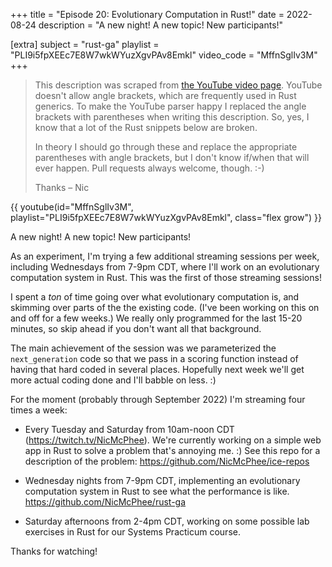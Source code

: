 +++
title = "Episode 20: Evolutionary Computation in Rust!"
date = 2022-08-24
description = "A new night! A new topic! New participants!"

[extra]
subject = "rust-ga"
playlist = "PLI9i5fpXEEc7E8W7wkWYuzXgvPAv8Emkl"
video_code = "MffnSglIv3M"
+++

> This description was scraped from
> [the YouTube video page](https://www.youtube.com/watch?v=MffnSglIv3M&list=PLI9i5fpXEEc7E8W7wkWYuzXgvPAv8Emkl).
> YouTube doesn't allow angle brackets, which are frequently used
> in Rust generics. To make the YouTube parser happy I replaced the
> angle brackets with parentheses when writing this description.
> So, yes, I know that a lot of the Rust snippets below are broken.
>
> In theory I should go through these and replace
> the appropriate parentheses with angle brackets, but I don't
> know if/when that will ever happen. Pull requests always
> welcome, though. :-)
>
> Thanks – Nic

<div>
 {{ 
    youtube(id="MffnSglIv3M", playlist="PLI9i5fpXEEc7E8W7wkWYuzXgvPAv8Emkl", class="flex grow")
 }} 
</div>

A new night! A new topic! New participants!

As an experiment, I'm trying a few additional streaming sessions per week, including Wednesdays from 7-9pm CDT, where I'll work on an evolutionary computation system in Rust. This was the first of those streaming sessions!

I spent a _ton_ of time going over what evolutionary computation is, and skimming over parts of the the existing code. (I've been working on this on and off for a few weeks.) We really only programmed for the last 15-20 minutes, so skip ahead if you don't want all that background.

The main achievement of the session was we parameterized the `next_generation` code so that we pass in a scoring function instead of having that hard coded in several places. Hopefully next week we'll get more actual coding done and I'll babble on less. :)

For the moment (probably through September 2022) I'm streaming four times a week:

* Every Tuesday and Saturday from 10am-noon CDT (https://twitch.tv/NicMcPhee). We're currently working on a simple web app in Rust to solve a problem that's annoying me. :) See this repo for a description of the problem: https://github.com/NicMcPhee/ice-repos

* Wednesday nights from 7-9pm CDT, implementing an evolutionary computation system in Rust to see what the performance is like. https://github.com/NicMcPhee/rust-ga

* Saturday afternoons from 2-4pm CDT, working on some possible lab exercises in Rust for our Systems Practicum course.

Thanks for watching!
